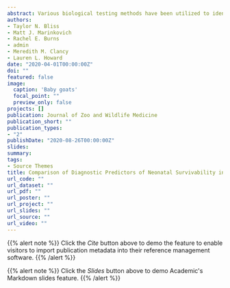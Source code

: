 ```yaml
---
abstract: Various biological testing methods have been utilized to identify passive transfer of immunoglobulins in neonates of non-domestic Caprinae species, but their diagnostic value is poorly understood. This retrospective study evaluated whether five methods used to assess passive transfer status in ruminants were predictive of survival of non-domestic Caprinae neonates in a zoological collection. A total of 187 neonates from eleven non-domestic Caprinae species had one or more testing methods performed within 7 days of birth at a neonatal exam. Results of each test were compared with the clinical condition (alive or dead) at 7, 30, and 90 days of age. No statistical correlations between results of the sodium sulfite precipitation test (BOVA-S), glutaraldehyde coagulation test, or serum gamma glutamyltransferase (GGT) level and survival at any age were found. A higher glucose level within 7 days of birth was associated with a greater probability of survival. Fibrinogen levels were found to have a strong negative association with survival at 30 and 90 days. Increased glucose concentration was negatively associated with the probability of an infectious cause of mortality and the need for medical intervention, while increased fibrinogen levels were associated with higher probabilities of infectious death and the need for major medical care. Neonates who were confirmed to have nursed had a lower likelihood of requiring major medical intervention. These findings suggest that glucose and fibrinogen levels are better predictors of neonatal survival than other evaluated tests in non-domestic Caprinae. Using survival as an indicator of adequate passive transfer in this group of neonates failed to identify a gold standard of diagnosis of failure of passive transfer, so more than one diagnostic test should be utilized. 
authors:
- Taylor N. Bliss
- Matt J. Marinkovich
- Rachel E. Burns
- admin
- Meredith M. Clancy
- Lauren L. Howard
date: "2020-04-01T00:00:00Z"
doi: ""
featured: false
image:
  caption: 'Baby goats'
  focal_point: ""
  preview_only: false
projects: []
publication: Journal of Zoo and Wildlife Medicine
publication_short: ""
publication_types:
- "2"
publishDate: "2020-08-26T00:00:00Z"
slides: 
summary: 
tags: 
- Source Themes
title: Comparison of Diagnostic Predictors of Neonatal Survivability in Non-domestic Caprinae 
url_code: ""
url_dataset: ""
url_pdf: ""
url_poster: ""
url_project: ""
url_slides: ""
url_source: ""
url_video: ""
---
```


{{% alert note %}}
Click the *Cite* button above to demo the feature to enable visitors to import publication metadata into their reference management software.
{{% /alert %}}

{{% alert note %}}
Click the *Slides* button above to demo Academic's Markdown slides feature.
{{% /alert %}}


